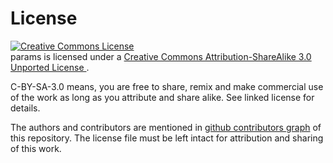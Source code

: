 # License

<a rel="license"
href="http://creativecommons.org/licenses/by-sa/3.0/deed.en_US"><img
alt="Creative Commons License" style="border-width:0"
src="http://i.creativecommons.org/l/by-sa/3.0/88x31.png" /></a><br /><span
xmlns:dct="http://purl.org/dc/terms/" property="dct:title">params</span>
is licensed under a
<a rel="license" href="http://creativecommons.org/licenses/by-sa/3.0/deed.en_US">
Creative Commons Attribution-ShareAlike 3.0 Unported License
</a>.

C-BY-SA-3.0 means, you are free to share, remix and make commercial use of the
work as long as you attribute and share alike. See linked license for details.

The authors and contributors are mentioned in [github contributors graph](graphs/contributors)
of this repository. The license file must be left intact for attribution and
sharing of this work.
